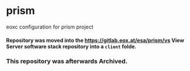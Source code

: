 # prism
eoxc configuration for prism project

#### Repository was moved into the https://gitlab.eox.at/esa/prism/vs View Server software stack repository into a `client` folde.

### This repository was afterwards Archived.
